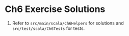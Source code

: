 # Ch6 Exercise Solutions
1. Refer to `src/main/scala/Ch6Helpers` for solutions and `src/test/scala/Ch6Tests` for tests.

